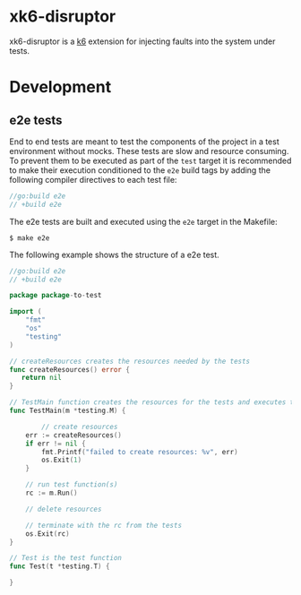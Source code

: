 # xk6-disruptor

xk6-disruptor is a [k6](https://k6.io) extension for injecting faults into the system under tests.

# Development

## e2e tests

End to end tests are meant to test the components of the project in a test environment without mocks.
These tests are slow and resource consuming. To prevent them to be executed as part of the `test` target
it is recommended to make their execution conditioned to the `e2e` build tags by adding the following compiler
directives to each test file:

```go
//go:build e2e
// +build e2e
```

The e2e tests are built and executed using the `e2e` target in the Makefile:
```
$ make e2e
```

The following example shows the structure of a e2e test. 

```go
//go:build e2e
// +build e2e

package package-to-test

import (
	"fmt"
	"os"
	"testing"
)

// createResources creates the resources needed by the tests
func createResources() error {
   return nil
}

// TestMain function creates the resources for the tests and executes the test functions
func TestMain(m *testing.M) {

        // create resources
	err := createResources()
	if err != nil {
		fmt.Printf("failed to create resources: %v", err)
		os.Exit(1)
	}

	// run test function(s)
	rc := m.Run()

	// delete resources 

	// terminate with the rc from the tests
	os.Exit(rc)
}

// Test is the test function
func Test(t *testing.T) {

}
```

